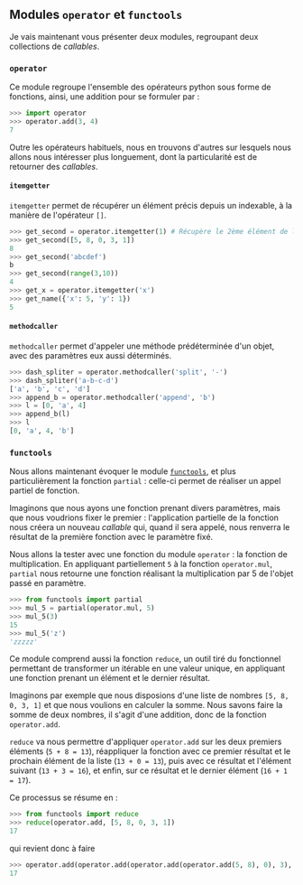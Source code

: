 ## Modules `operator` et `functools`

Je vais maintenant vous présenter deux modules, regroupant deux collections de *callables*.

### `operator`

Ce module regroupe l'ensemble des opérateurs python sous forme de fonctions, ainsi, une addition pour se formuler par :

```python
>>> import operator
>>> operator.add(3, 4)
7
```

Outre les opérateurs habituels, nous en trouvons d'autres sur lesquels nous allons nous intéresser plus longuement, dont la particularité est de retourner des *callables*.

#### `itemgetter`

`itemgetter` permet de récupérer un élément précis depuis un indexable, à la manière de l'opérateur `[]`.

```python
>>> get_second = operator.itemgetter(1) # Récupère le 2ème élément de l'indexable donné en paramètre
>>> get_second([5, 8, 0, 3, 1])
8
>>> get_second('abcdef')
b
>>> get_second(range(3,10))
4
>>> get_x = operator.itemgetter('x')
>>> get_name({'x': 5, 'y': 1})
5
```

#### `methodcaller`

`methodcaller` permet d'appeler une méthode prédéterminée d'un objet, avec des paramètres eux aussi déterminés.

```python
>>> dash_spliter = operator.methodcaller('split', '-')
>>> dash_spliter('a-b-c-d')
['a', 'b', 'c', 'd']
>>> append_b = operator.methodcaller('append', 'b')
>>> l = [0, 'a', 4]
>>> append_b(l)
>>> l
[0, 'a', 4, 'b']
```

### `functools`

Nous allons maintenant évoquer le module [`functools`](https://docs.python.org/3/library/functools.html), et plus particulièrement la fonction `partial` : celle-ci permet de réaliser un appel partiel de fonction.

Imaginons que nous ayons une fonction prenant divers paramètres, mais que nous voudrions fixer le premier : l'application partielle de la fonction nous créera un nouveau *callable* qui, quand il sera appelé, nous renverra le résultat de la première fonction avec le paramètre fixé.

Nous allons la tester avec une fonction du module `operator` : la fonction de multiplication. En appliquant partiellement `5` à la fonction `operator.mul`, `partial` nous retourne une fonction réalisant la multiplication par 5 de l'objet passé en paramètre.

```python
>>> from functools import partial
>>> mul_5 = partial(operator.mul, 5)
>>> mul_5(3)
15
>>> mul_5('z')
'zzzzz'
```

Ce module comprend aussi la fonction `reduce`, un outil tiré du fonctionnel permettant de transformer un itérable en une valeur unique, en appliquant une fonction prenant un élément et le dernier résultat.

Imaginons par exemple que nous disposions d'une liste de nombres `[5, 8, 0, 3, 1]` et que nous voulions en calculer la somme. Nous savons faire la somme de deux nombres, il s'agit d'une addition, donc de la fonction `operator.add`.

`reduce` va nous permettre d'appliquer `operator.add` sur les deux premiers éléments (`5 + 8 = 13`), réappliquer la fonction avec ce premier résultat et le prochain élément de la liste (`13 + 0 = 13`), puis avec ce résultat et l'élément suivant (`13 + 3 = 16`), et enfin, sur ce résultat et le dernier élément (`16 + 1 = 17`).

Ce processus se résume en :

```python
>>> from functools import reduce
>>> reduce(operator.add, [5, 8, 0, 3, 1])
17
```

qui revient donc à faire

```python
>>> operator.add(operator.add(operator.add(operator.add(5, 8), 0), 3), 1)
17
```

